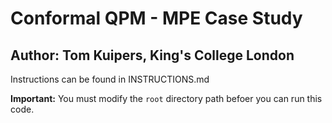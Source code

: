 # Conformal QPM - MPE Case Study

## Author: Tom Kuipers, King's College London

Instructions can be found in INSTRUCTIONS.md

**Important:** You must modify the `root` directory path befoer you can run this code.
